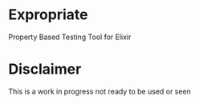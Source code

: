 # Expropriate
Property Based Testing Tool for Elixir

# Disclaimer
This is a work in progress not ready to be used or seen
